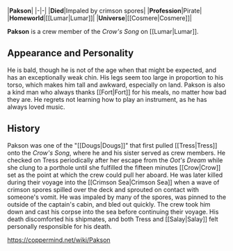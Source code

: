 |**Pakson**|
|-|-|
|**Died**|Impaled by crimson spores|
|**Profession**|Pirate|
|**Homeworld**|[[Lumar\|Lumar]]|
|**Universe**|[[Cosmere\|Cosmere]]|

**Pakson** is a crew member of the *Crow's Song* on [[Lumar\|Lumar]].

## Appearance and Personality
He is bald, though he is not of the age when that might be expected, and has an exceptionally weak chin. His legs seem too large in proportion to his torso, which makes him tall and awkward, especially on land.
Pakson is also a kind man who always thanks [[Fort\|Fort]] for his meals, no matter how bad they are. He regrets not learning how to play an instrument, as he has always loved music.

## History
Pakson was one of the "[[Dougs\|Dougs]]" that first pulled [[Tress\|Tress]] onto the *Crow's Song*, where he and his sister served as crew members. He checked on Tress periodically after her escape from the *Oot's Dream* while she clung to a porthole until she fulfilled the fifteen minutes [[Crow\|Crow]] set as the point at which the crew could pull her aboard. He was later killed during their voyage into the [[Crimson Sea\|Crimson Sea]] when a wave of crimson spores spilled over the deck and sprouted on contact with someone's vomit. He was impaled by many of the spores, was pinned to the outside of the captain's cabin, and bled out quickly. The crew took him down and cast his corpse into the sea before continuing their voyage. His death discomforted his shipmates, and both Tress and [[Salay\|Salay]] felt personally responsible for his death.



https://coppermind.net/wiki/Pakson